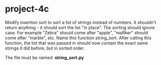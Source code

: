 # project-4c

Modify insertion sort to sort a list of strings instead of numbers.  It shouldn't return anything - it should sort the list "in place".  The sorting should ignore case.  For example "Zebra" should come after "apple",  "maRker" should come after "marble",  etc.  Name this function string_sort.  After calling this function, the list that was passed in should now contain the exact same strings it did before, but in sorted order.

The file must be named: **string_sort.py**

